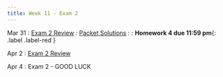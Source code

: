 ```yaml
---
title: Week 11 - Exam 2 
---
```


Mar 31
: [Exam 2 Review](https://rmshksu.github.io/stat240_spring2025/assets/files/Ex2Reviw.pdf)
  : [Packet Solutions](https://rmshksu.github.io/stat240_spring2025/assets/files/packet_sol.pdf)
: [](#) 
  : **Homework 4 due 11:59 pm**{: .label .label-red }

Apr 2
: [Exam 2 Review](https://rmshksu.github.io/stat240_spring2025/assets/files/240-pract-exam2.pdf)

Apr 4
: Exam 2 - GOOD LUCK
